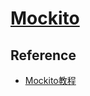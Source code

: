 # [Mockito](https://github.com/mockito/mockito/wiki/FAQ)



## Reference
* [Mockito教程](https://www.cnblogs.com/Ming8006/p/6297333.html)
